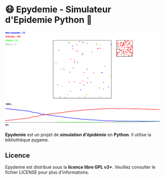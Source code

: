 # 😷 Epydemie - Simulateur d'Epidemie Python 🐍

![Image Demo](/doc/demo_pic.png)

**Epydemie** est un projet de **simulation d'épidémie** en **Python**. Il utilise la bibliothèque pygame.

## Licence

Epydemie est distribué sous la **licence libre GPL v3+**. Veuillez consulter le fichier LICENSE pour plus d'informations.